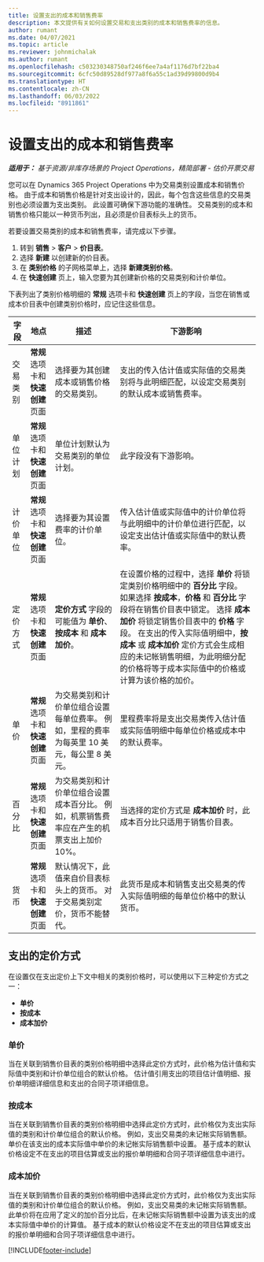 ```yaml
---
title: 设置支出的成本和销售费率
description: 本文提供有关如何设置交易和支出类别的成本和销售费率的信息。
author: rumant
ms.date: 04/07/2021
ms.topic: article
ms.reviewer: johnmichalak
ms.author: rumant
ms.openlocfilehash: c503230348750af246f6ee7a4af1176d7bf22ba4
ms.sourcegitcommit: 6cfc50d89528df977a8f6a55c1ad39d99800d9b4
ms.translationtype: HT
ms.contentlocale: zh-CN
ms.lasthandoff: 06/03/2022
ms.locfileid: "8911861"
---
```

# <a name="set-up-cost-and-sales-rates-for-expenses"></a>设置支出的成本和销售费率

_**适用于：** 基于资源/非库存场景的 Project Operations，精简部署 - 估价开票交易_

您可以在 Dynamics 365 Project Operations 中为交易类别设置成本和销售价格。 由于成本和销售价格是针对支出设计的，因此，每个包含这些信息的交易类别也必须设置为支出类别。 此设置可确保下游功能的准确性。 交易类别的成本和销售价格只能以一种货币列出，且必须是价目表标头上的货币。

若要设置交易类别的成本和销售费率，请完成以下步骤。 

1. 转到 **销售** > **客户** > **价目表**。
2. 选择 **新建** 以创建新的价目表。 
3. 在 **类别价格** 的子网格菜单上，选择 **新建类别价格**。 
4. 在 **快速创建** 页上，输入您要为其创建新价格的交易类别和计价单位。

下表列出了类别价格明细的 **常规** 选项卡和 **快速创建** 页上的字段，当您在销售或成本价目表中创建类别价格时，应记住这些信息。

| 字段 | 地点 | 描述 | 下游影响 |
| --- | --- | --- | --- |
| 交易类别 | **常规** 选项卡和 **快速创建** 页面 | 选择要为其创建成本或销售价格的交易类别。 | 支出的传入估计值或实际值的交易类别将与此明细匹配，以设定交易类别的默认成本或销售费率。 |
| 单位计划 | **常规** 选项卡和 **快速创建** 页面 | 单位计划默认为交易类别的单位计划。 | 此字段没有下游影响。 |
| 计价单位 | **常规** 选项卡和 **快速创建** 页面 | 选择要为其设置费率的计价单位。 | 传入估计值或实际值中的计价单位将与此明细中的计价单位进行匹配，以设定支出估计值或实际值中的默认费率。 |
| 定价方式 | **常规** 选项卡和 **快速创建** 页面 | **定价方式** 字段的可能值为 **单价**、**按成本** 和 **成本加价**。 | 在设置价格的过程中，选择 **单价** 将锁定类别价格明细中的 **百分比** 字段。 如果选择 **按成本**，**价格** 和 **百分比** 字段将在销售价目表中锁定。 选择 **成本加价** 将锁定销售价目表中的 **价格** 字段。 在支出的传入实际值明细中，**按成本** 或 **成本加价** 定价方式会生成相应的未记帐销售明细，为此明细分配的价格将等于成本实际值中的价格或计算为该价格的加价。 |
| 单价 | **常规** 选项卡和 **快速创建** 页面 | 为交易类别和计价单位组合设置每单位费率。 例如，里程的费率为每英里 10 美元，每公里 8 美元。 | 里程费率将是支出交易类传入估计值或实际值明细中每单位价格或成本中的默认费率。|
| 百分比 | **常规** 选项卡和 **快速创建** 页面 | 为交易类别和计价单位组合设置成本百分比。 例如，机票销售费率应在产生的机票支出上加价 10%。 | 当选择的定价方式是 **成本加价** 时，此成本百分比只适用于销售价目表。 |
| 货币 | **常规** 选项卡和 **快速创建** 页面 | 默认情况下，此值来自价目表标头上的货币。 对于交易类别定价，货币不能替代。 | 此货币是成本和销售支出交易类的传入实际值明细的每单位价格中的默认货币。 |

## <a name="pricing-methods-for-expenses"></a>支出的定价方式

在设置仅在支出定价上下文中相关的类别价格时，可以使用以下三种定价方式之一：

- **单价**
- **按成本**
- **成本加价**

### <a name="price-per-unit"></a>单价
当在关联到销售价目表的类别价格明细中选择此定价方式时，此价格为估计值和实际值中类别和计价单位组合的默认价格。 估计值引用支出的项目估计值明细、报价单明细详细信息和支出的合同子项详细信息。

### <a name="at-cost"></a>按成本
当在关联到销售价目表的类别价格明细中选择此定价方式时，此价格仅为支出实际值的类别和计价单位组合的默认价格。 例如，支出交易类的未记帐实际销售额。 单价在该支出的成本实际值中单价的未记帐实际销售额中设置。 基于成本的默认价格设定不在支出的项目估算或支出的报价单明细和合同子项详细信息中进行。

### <a name="markup-over-cost"></a>成本加价
当在关联到销售价目表的类别价格明细中选择此定价方式时，此价格仅为支出实际值的类别和计价单位组合的默认价格。 例如，支出交易类的未记帐实际销售额。 此单价将在应用了定义的加价百分比后，在未记帐实际销售额中设置为该支出的成本实际值中单价的计算值。 基于成本的默认价格设定不在支出的项目估算或支出的报价单明细和合同子项详细信息中进行。


[!INCLUDE[footer-include](../includes/footer-banner.md)]
